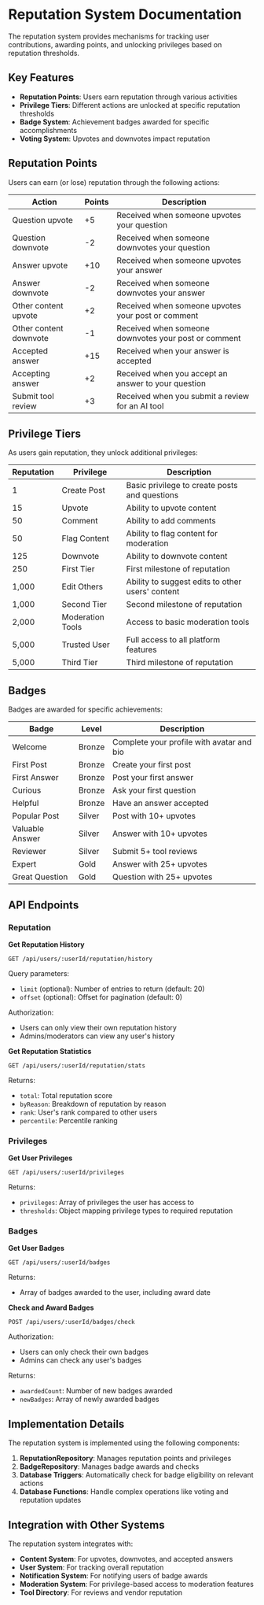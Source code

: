 # Reputation System Documentation

The reputation system provides mechanisms for tracking user contributions, awarding points, and unlocking privileges based on reputation thresholds.

## Key Features

- **Reputation Points**: Users earn reputation through various activities
- **Privilege Tiers**: Different actions are unlocked at specific reputation thresholds
- **Badge System**: Achievement badges awarded for specific accomplishments
- **Voting System**: Upvotes and downvotes impact reputation

## Reputation Points

Users can earn (or lose) reputation through the following actions:

| Action | Points | Description |
|--------|--------|-------------|
| Question upvote | +5 | Received when someone upvotes your question |
| Question downvote | -2 | Received when someone downvotes your question |
| Answer upvote | +10 | Received when someone upvotes your answer |
| Answer downvote | -2 | Received when someone downvotes your answer |
| Other content upvote | +2 | Received when someone upvotes your post or comment |
| Other content downvote | -1 | Received when someone downvotes your post or comment |
| Accepted answer | +15 | Received when your answer is accepted |
| Accepting answer | +2 | Received when you accept an answer to your question |
| Submit tool review | +3 | Received when you submit a review for an AI tool |

## Privilege Tiers

As users gain reputation, they unlock additional privileges:

| Reputation | Privilege | Description |
|------------|-----------|-------------|
| 1 | Create Post | Basic privilege to create posts and questions |
| 15 | Upvote | Ability to upvote content |
| 50 | Comment | Ability to add comments |
| 50 | Flag Content | Ability to flag content for moderation |
| 125 | Downvote | Ability to downvote content |
| 250 | First Tier | First milestone of reputation |
| 1,000 | Edit Others | Ability to suggest edits to other users' content |
| 1,000 | Second Tier | Second milestone of reputation |
| 2,000 | Moderation Tools | Access to basic moderation tools |
| 5,000 | Trusted User | Full access to all platform features |
| 5,000 | Third Tier | Third milestone of reputation |

## Badges

Badges are awarded for specific achievements:

| Badge | Level | Description |
|-------|-------|-------------|
| Welcome | Bronze | Complete your profile with avatar and bio |
| First Post | Bronze | Create your first post |
| First Answer | Bronze | Post your first answer |
| Curious | Bronze | Ask your first question |
| Helpful | Bronze | Have an answer accepted |
| Popular Post | Silver | Post with 10+ upvotes |
| Valuable Answer | Silver | Answer with 10+ upvotes |
| Reviewer | Silver | Submit 5+ tool reviews |
| Expert | Gold | Answer with 25+ upvotes |
| Great Question | Gold | Question with 25+ upvotes |

## API Endpoints

### Reputation

**Get Reputation History**
```
GET /api/users/:userId/reputation/history
```
Query parameters:
- `limit` (optional): Number of entries to return (default: 20)
- `offset` (optional): Offset for pagination (default: 0)

Authorization:
- Users can only view their own reputation history
- Admins/moderators can view any user's history

**Get Reputation Statistics**
```
GET /api/users/:userId/reputation/stats
```
Returns:
- `total`: Total reputation score
- `byReason`: Breakdown of reputation by reason
- `rank`: User's rank compared to other users
- `percentile`: Percentile ranking

### Privileges

**Get User Privileges**
```
GET /api/users/:userId/privileges
```
Returns:
- `privileges`: Array of privileges the user has access to
- `thresholds`: Object mapping privilege types to required reputation

### Badges

**Get User Badges**
```
GET /api/users/:userId/badges
```
Returns:
- Array of badges awarded to the user, including award date

**Check and Award Badges**
```
POST /api/users/:userId/badges/check
```
Authorization:
- Users can only check their own badges
- Admins can check any user's badges

Returns:
- `awardedCount`: Number of new badges awarded
- `newBadges`: Array of newly awarded badges

## Implementation Details

The reputation system is implemented using the following components:

1. **ReputationRepository**: Manages reputation points and privileges
2. **BadgeRepository**: Manages badge awards and checks
3. **Database Triggers**: Automatically check for badge eligibility on relevant actions
4. **Database Functions**: Handle complex operations like voting and reputation updates

## Integration with Other Systems

The reputation system integrates with:

- **Content System**: For upvotes, downvotes, and accepted answers
- **User System**: For tracking overall reputation
- **Notification System**: For notifying users of badge awards
- **Moderation System**: For privilege-based access to moderation features
- **Tool Directory**: For reviews and vendor reputation